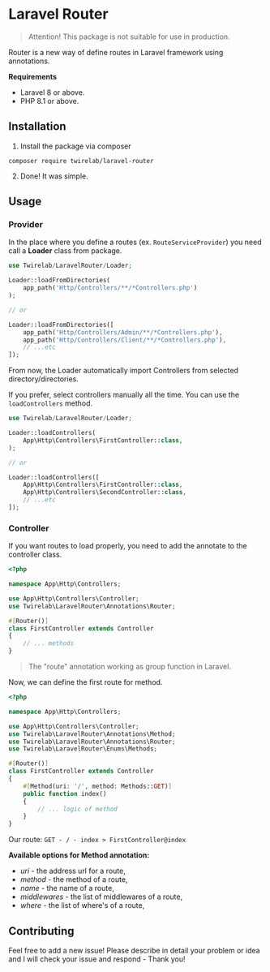 # Laravel Router

> Attention! This package is not suitable for use in production.

Router is a new way of define routes in Laravel framework using annotations.

**Requirements**
- Laravel 8 or above.
- PHP 8.1 or above.

## Installation
1. Install the package via composer
```shell
composer require twirelab/laravel-router
```

2. Done! It was simple.

## Usage
### Provider
In the place where you define a routes (ex. `RouteServiceProvider`) you need call a **Loader** class from package.

```php
use Twirelab/LaravelRouter/Loader;

Loader::loadFromDirectories(
    app_path('Http/Controllers/**/*Controllers.php')
);

// or

Loader::loadFromDirectories([
    app_path('Http/Controllers/Admin/**/*Controllers.php'),
    app_path('Http/Controllers/Client/**/*Controllers.php'),
    // ...etc
]);
```

From now, the Loader automatically import Controllers from selected directory/directories.

If you prefer, select controllers manually all the time. You can use the `loadControllers` method.

```php
use Twirelab/LaravelRouter/Loader;

Loader::loadControllers(
    App\Http\Controllers\FirstController::class,
);

// or

Loader::loadControllers([
    App\Http\Controllers\FirstController::class,
    App\Http\Controllers\SecondController::class,
    // ...etc
]);
```

### Controller
If you want routes to load properly, you need to add the annotate to the controller class.

```php
<?php

namespace App\Http\Controllers;

use App\Http\Controllers\Controller;
use Twirelab\LaravelRouter\Annotations\Router;

#[Router()]
class FirstController extends Controller
{
    // ... methods
}
```

> The "route" annotation working as group function in Laravel.

Now, we can define the first route for method.

```php
<?php

namespace App\Http\Controllers;

use App\Http\Controllers\Controller;
use Twirelab\LaravelRouter\Annotations\Method;
use Twirelab\LaravelRouter\Annotations\Router;
use Twirelab\LaravelRouter\Enums\Methods;

#[Router()]
class FirstController extends Controller
{
    #[Method(uri: '/', method: Methods::GET)]
    public function index()
    {
        // ... logic of method
    }
}
```

Our route: `GET - / - index > FirstController@index`

**Available options for Method annotation:**
- _uri_ - the address url for a route,
- _method_ - the method of a route,
- _name_ - the name of a route,
- _middlewares_ - the list of middlewares of a route,
- _where_ - the list of where's of a route,

## Contributing
Feel free to add a new issue! Please describe in detail your problem or idea and I will check your issue and respond - Thank you!
